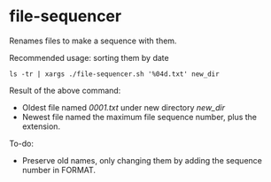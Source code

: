 # file-sequencer

Renames files to make a sequence with them.

Recommended usage: sorting them by date

```shell
ls -tr | xargs ./file-sequencer.sh '%04d.txt' new_dir
```

Result of the above command:

- Oldest file named *0001.txt* under new directory *new_dir*
- Newest file named the maximum file sequence number, plus the extension.

To-do:

- Preserve old names, only changing them by adding the sequence number in FORMAT.
